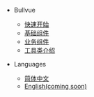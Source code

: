 - Bullvue
  - [快速开始](/quickstart.md)
  - [基础组件](/)
  - [业务组件](/)
  - [工具类介绍](/)

- Languages
  - [简体中文](zh-cn/chinese.md)
  - [English(coming soon)](/)
